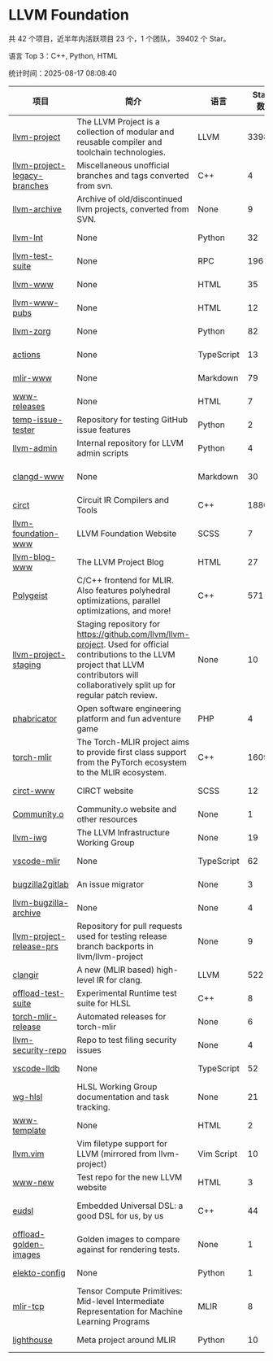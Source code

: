 # LLVM Foundation

共 42 个项目，近半年内活跃项目 23 个，1 个团队， 39402 个 Star。

语言 Top 3：C++, Python, HTML

统计时间：2025-08-17 08:08:40

| 项目 | 简介 | 语言 | Star 数 | 协议 | 创建时间 | 最后更新时间 | 最后提交时间 |
| --- | --- | --- | --- | --- | --- | --- | --- |
| [llvm-project](https://github.com/llvm/llvm-project) | The LLVM Project is a collection of modular and reusable compiler and toolchain technologies. | LLVM | 33987 | Other | 2016-12-07 | 2025-08-17 | 2025-08-17 |
| [llvm-project-legacy-branches](https://github.com/llvm/llvm-project-legacy-branches) | Miscellaneous unofficial branches and tags converted from svn. | C++ | 4 | - | 2019-01-09 | 2025-07-22 | 2019-05-14 |
| [llvm-archive](https://github.com/llvm/llvm-archive) | Archive of old/discontinued llvm projects, converted from SVN. | None | 9 | - | 2019-01-09 | 2025-06-28 | 2021-02-09 |
| [llvm-lnt](https://github.com/llvm/llvm-lnt) | None | Python | 32 | Other | 2019-01-09 | 2025-08-13 | 2025-08-13 |
| [llvm-test-suite](https://github.com/llvm/llvm-test-suite) | None | RPC | 196 | Other | 2019-01-09 | 2025-08-13 | 2025-08-12 |
| [llvm-www](https://github.com/llvm/llvm-www) | None | HTML | 35 | Other | 2019-01-09 | 2025-08-13 | 2025-08-13 |
| [llvm-www-pubs](https://github.com/llvm/llvm-www-pubs) | None | HTML | 12 | - | 2019-01-09 | 2025-05-18 | 2021-01-28 |
| [llvm-zorg](https://github.com/llvm/llvm-zorg) | None | Python | 82 | Other | 2019-01-09 | 2025-08-16 | 2025-08-16 |
| [actions](https://github.com/llvm/actions) | None | TypeScript | 13 | Other | 2019-11-18 | 2025-04-18 | 2024-08-08 |
| [mlir-www](https://github.com/llvm/mlir-www) | None | Markdown | 79 | - | 2019-12-09 | 2025-08-14 | 2025-08-17 |
| [www-releases](https://github.com/llvm/www-releases) | None | HTML | 7 | - | 2020-01-09 | 2025-08-16 | 2025-03-05 |
| [temp-issue-tester](https://github.com/llvm/temp-issue-tester) | Repository for testing GitHub issue features | Python | 2 | - | 2020-02-01 | 2024-07-30 | 2024-02-03 |
| [llvm-admin](https://github.com/llvm/llvm-admin) | Internal repository for LLVM admin scripts | Python | 4 | - | 2020-02-06 | 2025-06-28 | 2024-04-08 |
| [clangd-www](https://github.com/llvm/clangd-www) | None | Markdown | 30 | Apache License 2.0 | 2020-02-12 | 2025-08-15 | 2025-08-15 |
| [circt](https://github.com/llvm/circt) | Circuit IR Compilers and Tools | C++ | 1880 | Other | 2020-03-05 | 2025-08-16 | 2025-08-16 |
| [llvm-foundation-www](https://github.com/llvm/llvm-foundation-www) | LLVM Foundation Website | SCSS | 7 | - | 2020-04-03 | 2025-04-04 | 2024-08-18 |
| [llvm-blog-www](https://github.com/llvm/llvm-blog-www) | The LLVM Project Blog | HTML | 27 | - | 2020-06-19 | 2025-08-04 | 2025-08-04 |
| [Polygeist](https://github.com/llvm/Polygeist) | C/C++ frontend for MLIR. Also features polyhedral optimizations, parallel optimizations, and more! | C++ | 571 | Other | 2020-07-08 | 2025-08-16 | 2025-06-19 |
| [llvm-project-staging](https://github.com/llvm/llvm-project-staging) | Staging repository for https://github.com/llvm/llvm-project. Used for official contributions to the LLVM project that LLVM contributors will collaboratively split up for regular patch review. | None | 10 | Other | 2020-07-09 | 2024-07-30 | 2021-08-24 |
| [phabricator](https://github.com/llvm/phabricator) | Open software engineering platform and fun adventure game | PHP | 4 | Apache License 2.0 | 2020-07-28 | 2025-06-19 | 2021-10-07 |
| [torch-mlir](https://github.com/llvm/torch-mlir) | The Torch-MLIR project aims to provide first class support from the PyTorch ecosystem to the MLIR ecosystem. | C++ | 1609 | Other | 2020-07-30 | 2025-08-16 | 2025-08-15 |
| [circt-www](https://github.com/llvm/circt-www) | CIRCT website | SCSS | 12 | - | 2021-01-08 | 2025-06-13 | 2025-08-17 |
| [Community.o](https://github.com/llvm/Community.o) | Community.o website and other resources | None | 1 | - | 2021-02-06 | 2024-07-30 | 2023-03-16 |
| [llvm-iwg](https://github.com/llvm/llvm-iwg) | The LLVM Infrastructure Working Group | None | 19 | Other | 2021-03-02 | 2025-07-06 | 2022-08-31 |
| [vscode-mlir](https://github.com/llvm/vscode-mlir) | None | TypeScript | 62 | Other | 2021-07-28 | 2025-07-08 | 2024-05-17 |
| [bugzilla2gitlab](https://github.com/llvm/bugzilla2gitlab) | An issue migrator | None | 3 | MIT License | 2021-10-10 | 2024-10-28 | 2022-01-17 |
| [llvm-bugzilla-archive](https://github.com/llvm/llvm-bugzilla-archive) | None | None | 4 | - | 2021-11-26 | 2023-03-28 | 2021-11-28 |
| [llvm-project-release-prs](https://github.com/llvm/llvm-project-release-prs) | Repository for pull requests used for testing release branch backports in llvm/llvm-project | None | 9 | Other | 2022-05-18 | 2024-07-30 | 2023-12-11 |
| [clangir](https://github.com/llvm/clangir) | A new (MLIR based) high-level IR for clang. | LLVM | 522 | Other | 2022-08-04 | 2025-08-15 | 2025-08-15 |
| [offload-test-suite](https://github.com/llvm/offload-test-suite) | Experimental Runtime test suite for HLSL | C++ | 8 | Other | 2023-12-04 | 2025-08-14 | 2025-08-14 |
| [torch-mlir-release](https://github.com/llvm/torch-mlir-release) | Automated releases for torch-mlir | None | 6 | - | 2024-02-01 | 2025-05-17 | 2025-07-01 |
| [llvm-security-repo](https://github.com/llvm/llvm-security-repo) | Repo to test filing security issues | None | 4 | - | 2024-02-22 | 2025-05-29 | 2024-06-13 |
| [vscode-lldb](https://github.com/llvm/vscode-lldb) | None | TypeScript | 52 | Other | 2024-05-15 | 2025-08-07 | 2025-08-07 |
| [wg-hlsl](https://github.com/llvm/wg-hlsl) | HLSL Working Group documentation and task tracking. | None | 21 | Other | 2024-07-25 | 2025-08-14 | 2025-08-14 |
| [www-template](https://github.com/llvm/www-template) | None | HTML | 2 | MIT License | 2024-08-19 | 2025-04-14 | 2024-11-25 |
| [llvm.vim](https://github.com/llvm/llvm.vim) | Vim filetype support for LLVM (mirrored from llvm-project) | Vim Script | 10 | Other | 2024-08-24 | 2025-08-16 | 2025-04-24 |
| [www-new](https://github.com/llvm/www-new) | Test repo for the new LLVM website | HTML | 3 | - | 2024-09-05 | 2025-08-16 | 2025-08-16 |
| [eudsl](https://github.com/llvm/eudsl) | Embedded Universal DSL: a good DSL for us, by us | C++ | 44 | Apache License 2.0 | 2024-11-08 | 2025-08-17 | 2025-08-17 |
| [offload-golden-images](https://github.com/llvm/offload-golden-images) | Golden images to compare against for rendering tests. | None | 1 | Other | 2024-12-20 | 2025-05-14 | 2025-01-02 |
| [elekto-config](https://github.com/llvm/elekto-config) | None | Python | 1 | - | 2025-01-21 | 2025-06-18 | 2025-02-11 |
| [mlir-tcp](https://github.com/llvm/mlir-tcp) | Tensor Compute Primitives: Mid-level Intermediate Representation for Machine Learning Programs | MLIR | 8 | Other | 2025-01-29 | 2025-06-10 | 2025-06-10 |
| [lighthouse](https://github.com/llvm/lighthouse) | Meta project around MLIR | Python | 10 | Other | 2025-08-01 | 2025-08-16 | 2025-08-15 |
